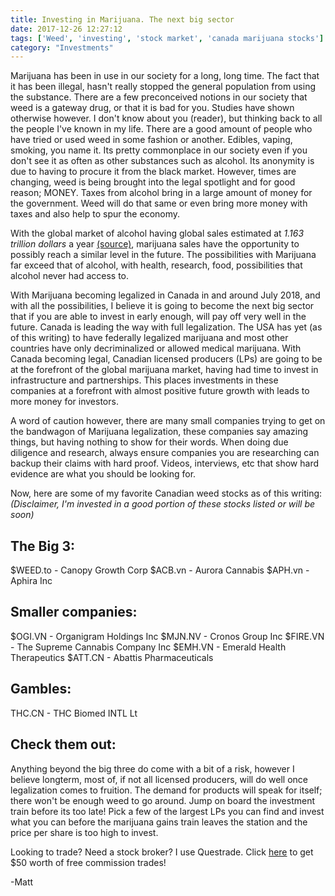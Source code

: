 ```yaml
---
title: Investing in Marijuana. The next big sector
date: 2017-12-26 12:27:12
tags: ['Weed', 'investing', 'stock market', 'canada marijuana stocks']
category: "Investments"
---
```


Marijuana has been in use in our society for a long, long time. The fact that it has been illegal, hasn't really stopped the general population from using the substance. There are a few preconceived notions in our society that weed is a gateway drug, or that it is bad for you. Studies have shown otherwise however. I don't know about you (reader), but thinking back to all the people I've known in my life. There are a good amount of people who have tried or used weed in some fashion or another. Edibles, vaping, smoking, you name it. Its pretty commonplace in our society even if you don't see it as often as other substances such as alcohol. Its anonymity is due to having to procure it from the black market. However, times are changing, weed is being brought into the legal spotlight and for good reason; MONEY. Taxes from alcohol bring in a large amount of money for the government. Weed will do that same or even bring more money with taxes and also help to spur the economy.

With the global market of alcohol having global sales estimated at <em>1.163 trillion dollars</em> a year <a href="https://www.thestreet.com/story/12844252/1/six-alcohol-industry-stocks-to-consider-for-your-stock-portfolio.html">(source)</a>, marijuana sales have the opportunity to possibly reach a similar level in the future. The possibilities with Marijuana far exceed that of alcohol, with health, research, food, possibilities that alcohol never had access to.

With Marijuana becoming legalized in Canada in and around July 2018, and with all the possibilities, I believe it is going to become the next big sector that if you are able to invest in early enough, will pay off very well in the future. Canada is leading the way with full legalization. The USA has yet (as of this writing) to have federally legalized marijuana and most other countries have only decriminalized or allowed medical marijuana. With Canada becoming legal, Canadian licensed producers (LPs) are going to be at the forefront of the global marijuana market, having had time to invest in infrastructure and partnerships. This places investments in these companies at a forefront with almost positive future growth with leads to more money for investors.

A word of caution however, there are many small companies trying to get on the bandwagon of Marijuana legalization, these companies say amazing things, but having nothing to show for their words. When doing due diligence and research, always ensure companies you are researching can backup their claims with hard proof. Videos, interviews, etc that show hard evidence are what you should be looking for.

Now, here are some of my favorite Canadian weed stocks as of this writing:
<em>(Disclaimer, I'm invested in a good portion of these stocks listed or will be soon)</em>

The Big 3:
-----------------------------
$WEED.to - Canopy Growth Corp
$ACB.vn - Aurora Cannabis
$APH.vn - Aphira Inc

Smaller companies:
-----------------------------
$OGI.VN - Organigram Holdings Inc
$MJN.NV - Cronos Group Inc
$FIRE.VN - The Supreme Cannabis Company Inc
$EMH.VN - Emerald Health Therapeutics
$ATT.CN - Abattis Pharmaceuticals

Gambles:
-----------------------------
THC.CN - THC Biomed INTL Lt

<!-- TradingView Widget BEGIN -->
Check them out:
----------------------------

<div id="tv-medium-widget-d61a2"></div>

<script type="text/javascript" src="https://s3.tradingview.com/tv.js"></script>

<script type="text/javascript">
new TradingView.MediumWidget({
  "container_id": "tv-medium-widget-d61a2",
  "symbols": [
    [
      "Canopy",
      "TSX:WEED|1y"
    ],
    [
      "Aurora",
      "TSX:ACB|1y"
    ],
    [
      "Aphira",
      "TSX:APH|1y"
    ],
    [
      "Organigram",
      "TSXV:OGI|1y"
    ],
    [
      "Cronos",
      "TSXV:MJN|1y"
    ],
    [
      "Supreme",
      "TSXV:FIRE|1y"
    ],
    [
      "Emerald",
      "TSXV:EMH|1y"
    ],
    [
      "Abattis",
      "OTC:ATTBF|1y"
    ],
    [
      "THC",
      "OTC:THCBF|1y"
    ]
  ],
  "greyText": "Quotes by",
  "gridLineColor": "#e9e9ea",
  "fontColor": "#83888D",
  "underLineColor": "#dbeffb",
  "trendLineColor": "#4bafe9",
  "width": "100%",
  "height": "400",
  "locale": "en"
});
</script>

<!-- TradingView Widget END -->

Anything beyond the big three do come with a bit of a risk, however I believe longterm, most of, if not all licensed producers, will do well once legalization comes to fruition. The demand for products will speak for itself; there won't be enough weed to go around. Jump on board the investment train before its too late! Pick a few of the largest LPs you can find and invest what you can before the marijuana gains train leaves the station and the price per share is too high to invest.

Looking to trade? Need a stock broker? I use Questrade. Click <a href="https://www.questrade.com">here</a> to get $50 worth of free commission trades!
<!-- TODO AFFILIATE LINK -->
-Matt


